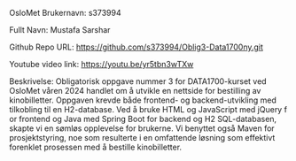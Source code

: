 OsloMet Brukernavn: s373994

Fullt Navn: Mustafa Sarshar

Github Repo URL: https://github.com/s373994/Oblig3-Data1700ny.git

Youtube video link: https://youtu.be/yr5tbn3wTXw

Beskrivelse: Obligatorisk oppgave nummer 3 for DATA1700-kurset 
ved OsloMet våren 2024 handlet om å utvikle en nettside for bestilling 
av kinobilletter. Oppgaven krevde både frontend- og backend-utvikling med 
tilkobling til en H2-database. Ved å bruke HTML og JavaScript med jQuery f
or frontend og Java med Spring Boot for backend og H2 SQL-databasen, skapte vi en sømløs opplevelse 
for brukerne. Vi benyttet også Maven for prosjektstyring,
noe som resulterte i en omfattende løsning som effektivt forenklet prosessen med å bestille kinobilletter.
